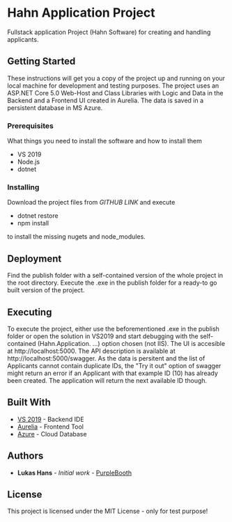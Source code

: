 # Hahn Application Project

Fullstack application Project (Hahn Software) for creating and handling applicants.

## Getting Started

These instructions will get you a copy of the project up and running on your local machine for development and testing purposes. The project uses an ASP.NET Core 5.0 Web-Host and Class Libraries with Logic and Data in the Backend and a Frontend UI created in Aurelia.
The data is saved in a persistent database in MS Azure.

### Prerequisites

What things you need to install the software and how to install them

- VS 2019
- Node.js
- dotnet

### Installing

Download the project files from *GITHUB LINK* and execute

- dotnet restore
- npm install

to install the missing nugets and node_modules.

## Deployment

Find the publish folder with a self-contained version of the whole project in the root directory. Execute the .exe in the publish folder for a ready-to go built version of the project.

## Executing

To execute the project, either use the beforementioned .exe in the publish folder or open the solution in VS2019 and start debugging with the self-contained (Hahn.Application. ...) option chosen (not IIS). The UI is accesible at http://localhost:5000. The API description is available at http://localhost:5000/swagger. As the data is persitent and the list of Applicants cannot contain duplicate IDs, the "Try it out" option of swagger might return an error if an Applicant with that example ID (10) has already been created. The application will return the next available ID though.

## Built With

* [VS 2019](https://visualstudio.microsoft.com/vs/) - Backend IDE
* [Aurelia](https://aurelia.io/) - Frontend Tool
* [Azure](https://azure.microsoft.com/en-us/features/azure-portal/) - Cloud Database

## Authors

* **Lukas Hans** - *Initial work* - [PurpleBooth](https://github.com/PurpleBooth)

## License

This project is licensed under the MIT License - only for test purpose!

